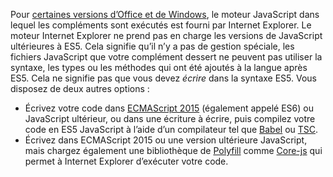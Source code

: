 Pour [certaines versions d’Office et de Windows](../concepts/browsers-used-by-office-web-add-ins.md), le moteur JavaScript dans lequel les compléments sont exécutés est fourni par Internet Explorer. Le moteur Internet Explorer ne prend pas en charge les versions de JavaScript ultérieures à ES5. Cela signifie qu’il n’y a pas de gestion spéciale, les fichiers JavaScript que votre complément dessert ne peuvent pas utiliser la syntaxe, les types ou les méthodes qui ont été ajoutés à la langue après ES5. Cela ne signifie pas que vous devez *écrire* dans la syntaxe ES5. Vous disposez de deux autres options :

- Écrivez votre code dans [ECMAScript 2015](https://www.w3schools.com/Js/js_es6.asp) (également appelé ES6) ou JavaScript ultérieur, ou dans une écriture à écrire, puis compilez votre code en ES5 JavaScript à l’aide d’un compilateur tel que [Babel](https://babeljs.io/) ou [TSC](https://www.typescriptlang.org/index.html).
- Écrivez dans ECMAScript 2015 ou une version ultérieure JavaScript, mais chargez également une bibliothèque de [Polyfill](https://wikipedia.org/wiki/Polyfill_(programming)) comme [Core-js](https://github.com/zloirock/core-js) qui permet à Internet Explorer d’exécuter votre code.
